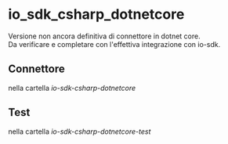 # io_sdk_csharp_dotnetcore

Versione non ancora definitiva di connettore in dotnet core.  
Da verificare e completare con l'effettiva integrazione con io-sdk.    

## Connettore  
nella cartella *io-sdk-csharp-dotnetcore*  

## Test  
nella cartella *io-sdk-csharp-dotnetcore-test*  